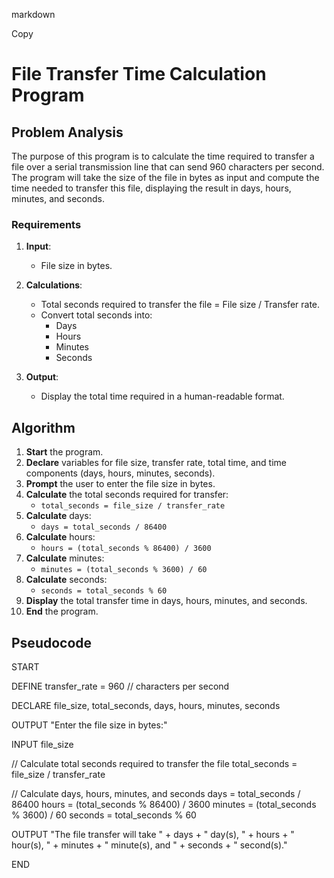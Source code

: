 markdown

Copy
# File Transfer Time Calculation Program

## Problem Analysis
The purpose of this program is to calculate the time required to transfer a file over a serial transmission line that can send 960 characters per second. The program will take the size of the file in bytes as input and compute the time needed to transfer this file, displaying the result in days, hours, minutes, and seconds.

### Requirements
1. **Input**:
   - File size in bytes.
   
2. **Calculations**:
   - Total seconds required to transfer the file = File size / Transfer rate.
   - Convert total seconds into:
     - Days
     - Hours
     - Minutes
     - Seconds

3. **Output**:
   - Display the total time required in a human-readable format.

## Algorithm
1. **Start** the program.
2. **Declare** variables for file size, transfer rate, total time, and time components (days, hours, minutes, seconds).
3. **Prompt** the user to enter the file size in bytes.
4. **Calculate** the total seconds required for transfer:
   - `total_seconds = file_size / transfer_rate`
5. **Calculate** days:
   - `days = total_seconds / 86400`
6. **Calculate** hours:
   - `hours = (total_seconds % 86400) / 3600`
7. **Calculate** minutes:
   - `minutes = (total_seconds % 3600) / 60`
8. **Calculate** seconds:
   - `seconds = total_seconds % 60`
9. **Display** the total transfer time in days, hours, minutes, and seconds.
10. **End** the program.
## Pseudocode  

START

DEFINE transfer_rate = 960 // characters per second

DECLARE file_size, total_seconds, days, hours, minutes, seconds

OUTPUT "Enter the file size in bytes:"

INPUT file_size

// Calculate total seconds required to transfer the file
total_seconds = file_size / transfer_rate

// Calculate days, hours, minutes, and seconds
days = total_seconds / 86400
hours = (total_seconds % 86400) / 3600
minutes = (total_seconds % 3600) / 60
seconds = total_seconds % 60

OUTPUT "The file transfer will take " + days + " day(s), " + hours + " hour(s), " + minutes + " minute(s), and " + seconds + " second(s)."

END
